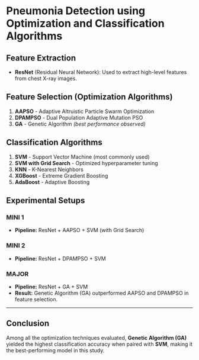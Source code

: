 # Pneumonia Detection using Optimization and Classification Algorithms

## Feature Extraction
- **ResNet** (Residual Neural Network): Used to extract high-level features from chest X-ray images.

## Feature Selection (Optimization Algorithms)
1. **AAPSO** - Adaptive Altruistic Particle Swarm Optimization  
2. **DPAMPSO** - Dual Population Adaptive Mutation PSO  
3. **GA** - Genetic Algorithm *(best performance observed)*

## Classification Algorithms
1. **SVM** - Support Vector Machine (most commonly used)  
2. **SVM with Grid Search** - Optimized hyperparameter tuning  
3. **KNN** - K-Nearest Neighbors  
4. **XGBoost** - Extreme Gradient Boosting  
5. **AdaBoost** - Adaptive Boosting

## Experimental Setups

### MINI 1  
- **Pipeline:** ResNet + AAPSO + SVM (with Grid Search)

### MINI 2  
- **Pipeline:** ResNet + DPAMPSO + SVM

### MAJOR  
- **Pipeline:** ResNet + GA + SVM  
- **Result:** Genetic Algorithm (GA) outperformed AAPSO and DPAMPSO in feature selection.

---

## Conclusion
Among all the optimization techniques evaluated, **Genetic Algorithm (GA)** yielded the highest classification accuracy when paired with **SVM**, making it the best-performing model in this study.

